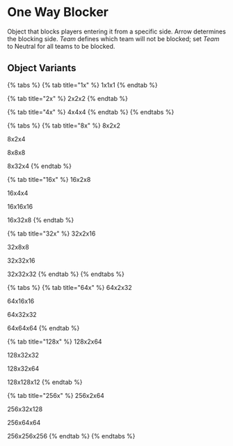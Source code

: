 # One Way Blocker

Object that blocks players entering it from a specific side. Arrow determines the blocking side. _Team_ defines which team will not be blocked; set _Team_ to Neutral for all teams to be blocked.

## Object Variants

{% tabs %}
{% tab title="1x" %}
1x1x1
{% endtab %}

{% tab title="2x" %}
2x2x2
{% endtab %}

{% tab title="4x" %}
4x4x4
{% endtab %}
{% endtabs %}

{% tabs %}
{% tab title="8x" %}
8x2x2

8x2x4

8x8x8

8x32x4
{% endtab %}

{% tab title="16x" %}
16x2x8

16x4x4

16x16x16

16x32x8
{% endtab %}

{% tab title="32x" %}
32x2x16

32x8x8

32x32x16

32x32x32
{% endtab %}
{% endtabs %}

{% tabs %}
{% tab title="64x" %}
64x2x32

64x16x16

64x32x32

64x64x64
{% endtab %}

{% tab title="128x" %}
128x2x64

128x32x32

128x32x64

128x128x12
{% endtab %}

{% tab title="256x" %}
256x2x64

256x32x128

256x64x64

256x256x256
{% endtab %}
{% endtabs %}
